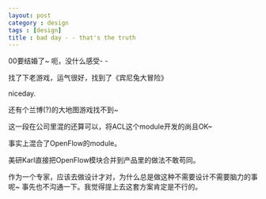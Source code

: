 ```yaml
---
layout: post
category : design
tags : [design]
title : bad day - - that's the truth
---
```


00要结婚了~ 呃，没什么感受- -

找了下老游戏，运气很好，找到了《宾尼兔大冒险》

niceday.

还有个兰博(?)的大地图游戏找不到~

这一段在公司里混的还算可以，将ACL这个module开发的尚且OK~

事实上混合了OpenFlow的module。

美研Karl直接把OpenFlow模块合并到产品里的做法不敢苟同。

作为一个专家，应该去做设计才对，为什么总是做这种不需要设计不需要脑力的事呢~ 事先也不沟通一下。我觉得提上去这套方案肯定是不行的。